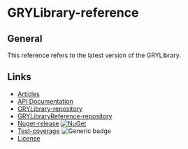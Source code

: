 # GRYLibrary-reference

## General

This reference refers to the latest version of the GRYLibrary.

## Links

- [Articles](articles/index.md)
- [API Documentation](api/index.md)
- [GRYLibrary-repository](https://github.com/anionDev/GRYLibrary)
- [GRYLibraryReference-repository](https://github.com/anionDev/GRYLibraryReference)
- [Nuget-release](https://www.nuget.org/packages/GRYLibrary) [![NuGet](https://img.shields.io/nuget/v/GRYLibrary.svg?color=green)](https://www.nuget.org/packages/GRYLibrary)
- [Test-coverage](https://aniondev.github.io/GRYLibraryReference/TestCoverage/index.htm) ![Generic badge](https://img.shields.io/badge/testcoverage-48%25-green)
- [License](https://raw.githubusercontent.com/anionDev/GRYLibrary/master/License.txt)
